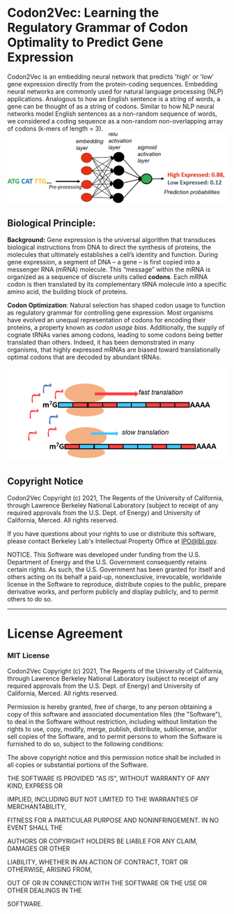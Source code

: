 # Codon2Vec: Learning the Regulatory Grammar of Codon Optimality to Predict Gene Expression
Codon2Vec is an embedding neural network that predicts 'high' or 'low' gene expression directly from the protein-coding sequences. Embedding neural networks are commonly used for natural language processing (NLP) applications. Analogous to how an English sentence is a string of words,  a gene can be thought of as a string of codons. Similar to how NLP neural networks model English sentences as a non-random sequence of words, we considered a coding sequence as a non-random non-overlapping array of codons (k-mers of length = 3).
![C2V Schema](/C2V_schema.png)

## Biological Principle: 
**Background:** Gene expression is the universal algorithm that transduces biological instructions from DNA to direct the synthesis of proteins, the molecules that ultimately establishes a cell’s identity and function. During gene expression, a segment of DNA – a gene – is first copied into a messenger RNA (mRNA) molecule. This “message” within the mRNA is organized as a sequence of discrete units called <b>codons</b>. Each mRNA codon is then translated by its complementary tRNA molecule into a specific amino acid, the building block of proteins. 
 
**Codon Optimization**: Natural selection has shaped codon usage to function as regulatory grammar for controlling gene expression. Most organisms have evolved an unequal representation of codons for encoding their proteins, a property known as <i>codon usage bias</i>. Additionally, the supply of cognate tRNAs varies among codons, leading to some codons being better translated than others. Indeed, it has been demonstrated in many organisms, that highly expressed mRNAs are biased toward translationally optimal codons that are decoded by abundant tRNAs. 

![C2V Schema](/Codon_optimality.png)





## Copyright Notice 

Codon2Vec Copyright (c) 2021, The Regents of the University of California,
through Lawrence Berkeley National Laboratory (subject to receipt of any
required approvals from the U.S. Dept. of Energy) and University of
California, Merced. All rights reserved.

If you have questions about your rights to use or distribute this software,
please contact Berkeley Lab's Intellectual Property Office at
IPO@lbl.gov.

NOTICE.  This Software was developed under funding from the U.S. Department
of Energy and the U.S. Government consequently retains certain rights.  As
such, the U.S. Government has been granted for itself and others acting on
its behalf a paid-up, nonexclusive, irrevocable, worldwide license in the
Software to reproduce, distribute copies to the public, prepare derivative 
works, and perform publicly and display publicly, and to permit others to do so.


****************************
# License Agreement 

### MIT License

Codon2Vec Copyright (c) 2021, The Regents of the University of California,
through Lawrence Berkeley National Laboratory (subject to receipt of any
required approvals from the U.S. Dept. of Energy) and University of
California, Merced. All rights reserved.

Permission is hereby granted, free of charge, to any person obtaining a copy 
of this software and associated documentation files (the "Software"), to deal 
in the Software without restriction, including without limitation the rights to use,
copy, modify, merge, publish, distribute, sublicense, and/or sell copies of the 
Software, and to permit persons to whom the Software is furnished to do so,
subject to the following conditions:

The above copyright notice and this permission notice shall be included in all
copies or substantial portions of the Software.

THE SOFTWARE IS PROVIDED "AS IS", WITHOUT WARRANTY OF ANY KIND, EXPRESS OR

IMPLIED, INCLUDING BUT NOT LIMITED TO THE WARRANTIES OF MERCHANTABILITY,

FITNESS FOR A PARTICULAR PURPOSE AND NONINFRINGEMENT. IN NO EVENT SHALL THE

AUTHORS OR COPYRIGHT HOLDERS BE LIABLE FOR ANY CLAIM, DAMAGES OR OTHER

LIABILITY, WHETHER IN AN ACTION OF CONTRACT, TORT OR OTHERWISE, ARISING FROM,

OUT OF OR IN CONNECTION WITH THE SOFTWARE OR THE USE OR OTHER DEALINGS IN THE 

SOFTWARE.
